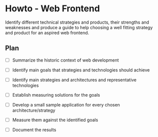 # Howto - Web Frontend

Identify different technical strategies and products, their strengths and weaknesses and produce a guide to help choosing a well fitting strategy and product for an aspired web frontend.

## Plan

- [ ] Summarize the historic context of web development
- [ ] Identify main goals that strategies and technologies should achieve
- [ ] Identify main strategies and architectures and representative technologies
- [ ] Establish measuring solutions for the goals
- [ ] Develop a small sample application for every chosen architecture/strategy
- [ ] Measure them against the identified goals
- [ ] Document the results

